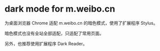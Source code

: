 # dark mode for m.weibo.cn

为桌面浏览器 Chrome 适配 m.weibo.cn 的暗色模式，使用了扩展程序 Stylus。

暗色模式也没有全站全部适配，只适配了常用页面。

另外，也推荐使用扩展程序 Dark Reader。
